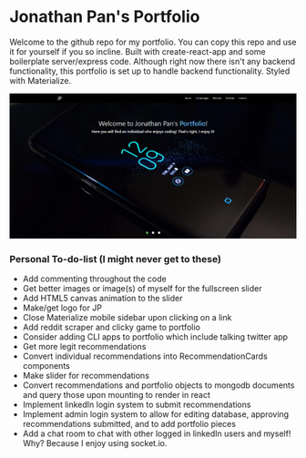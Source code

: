 # Jonathan Pan's Portfolio

Welcome to the github repo for my portfolio. You can copy this repo and use it for yourself if you so incline. Built with create-react-app and some boilerplate server/express code. Although right now there isn't any backend functionality, this portfolio is set up to handle backend functionality. Styled with Materialize.

![Image of Portfolio](readme/p-portfolio.png)

### Personal To-do-list (I might never get to these)

* Add commenting throughout the code
* Get better images or image(s) of myself for the fullscreen slider
* Add HTML5 canvas animation to the slider
* Make/get logo for JP
* Close Materialize mobile sidebar upon clicking on a link
* Add reddit scraper and clicky game to portfolio
* Consider adding CLI apps to portfolio which include talking twitter app
* Get more legit recommendations
* Convert individual recommendations into RecommendationCards components
* Make slider for recommendations
* Convert recommendations and portfolio objects to mongodb documents and query those upon mounting to render in react
* Implement linkedIn login system to submit recommendations
* Implement admin login system to allow for editing database, approving recommendations submitted, and to add portfolio pieces
* Add a chat room to chat with other logged in linkedIn users and myself! Why? Because I enjoy using socket.io.